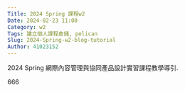 ```yaml
---
Title: 2024 Spring 課程w2
Date: 2024-02-23 11:00
Category: w2
Tags: 建立個人課程倉儲, pelican
Slug: 2024-Spring-w2-blog-tutorial
Author: 41023152
---
```


2024 Spring 網際內容管理與協同產品設計實習課程教學導引.

<!-- PELICAN_END_SUMMARY -->
666